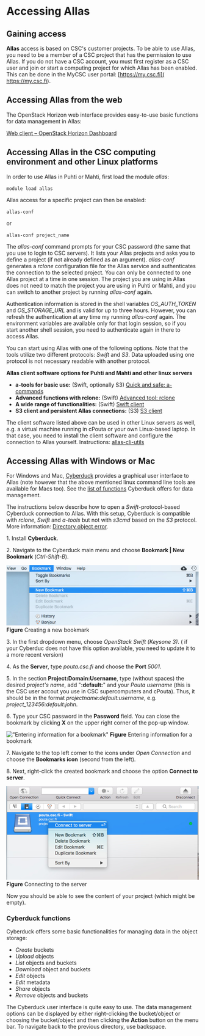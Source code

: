 # Accessing Allas

## Gaining access

**Allas** access is based on CSC's customer projects. To be able to use Allas, you need to be a member of 
a CSC project that has the permission to use Allas. If you do not have a CSC account, you must first register as a CSC user
and join or start a computing project for which Allas has been enabled. This can be done in the
MyCSC user portal: [https://my.csc.fi]( https://my.csc.fi).

## Accessing Allas from the web

The OpenStack Horizon web interface provides easy-to-use basic functions for data management in Allas:

[Web client – OpenStack Horizon Dashboard](./using_allas/web_client.md)

## Accessing Allas in the CSC computing environment and other Linux platforms

In order to use Allas in Puhti or Mahti, first load the module _allas_:
```text
module load allas
```
Allas access for a specific project can then be enabled:
```text
allas-conf
```
or 
```text
allas-conf project_name
```
The _allas-conf_ command prompts for your CSC password (the same that you use to login to CSC servers). It lists your Allas projects and asks you to define a project (if not already defined as an argument). _allas-conf_ generates a _rclone_ configuration file for the Allas service and authenticates the connection to the selected project. You can only be connected to one Allas project at a time in one session. The project you are using in Allas does not need to match the project you are using in Puhti or Mahti, and you can switch to another project by running _allas-conf_ again.

Authentication information is stored in the shell variables *OS_AUTH_TOKEN* and *OS_STORAGE_URL* and is valid for up to three hours. However, you can refresh the authentication at any time my running _allas-conf_ again. The environment variables are available only for that login session, so if you start another shell  session, you need to authenticate again in there to access Allas.

You can start using Allas with one of the following options. Note that the tools utilize two different protocols: _Swift_ and _S3_. Data uploaded using one protocol is not necessary readable with another protocol. 

**Allas client software options for Puhti and Mahti and other linux servers**

* **a-tools for basic use:** (Swift, optionally S3) [Quick and safe: a-commands](./using_allas/a_commands.md)
* **Advanced functions with rclone:** (Swift) [Advanced tool: rclone](./using_allas/rclone.md)
* **A wide range of functionalities:** (Swift) [Swift client](./using_allas/swift_client.md)
* **S3 client and persistent Allas connections:** (S3) [S3 client](./using_allas/s3_client.md#s3cmd-with-supercomputers)

The client software listed above can be used in other Linux servers as well, e.g. a virtual machine running in cPouta or your own Linux-based laptop. In that case, you need to install the client software and configure the connection to Allas yourself. Instructions: [allas-cli-utils](https://github.com/CSCfi/allas-cli-utils)

## Accessing Allas with Windows or Mac

For Windows and Mac, [Cyberduck](https://cyberduck.io/) provides a graphical user interface to Allas (note however that the above mentioned linux command line tools are available for Macs too). See the [list of functions](#cyberduck-functions) Cyberduck offers for data management.

The instructions below describe how to open a _Swift_-protocol-based Cyberduck connection to Allas. With this setup, Cyberduck is compatible with _rclone_, _Swift_ and _a-tools_ but not with _s3cmd_ based on the _S3_ protocol. More information: [Directory object error](using_allas/directory_object_error.md).


1\. Install **Cyberduck**.

2\. Navigate to the Cyberduck main menu and choose **Bookmark | New Bookmark** (_Ctrl-Shift-B_).

!["New bookmark"](../../img/cyberduck_bookmark.jpg)
**Figure** Creating a new bookmark

3\. In the first dropdown menu, choose _OpenStack Swift (Keysone 3)_.
    ( if your Cyberduc does not have this option available, you need to update it to a more recent version)

4\. As the **Server**, type _pouta.csc.fi_ and choose the **Port** _5001_. 

5\. In the section **Project:Domain:Username**, type (without spaces) the desired _project's name_, add "**:default:**" and your _Pouta username_ (this is the CSC user accout you use in CSC supercomputers and cPouta). Thus, it should be in the format _projectname:default:username_, e.g. *project_123456:default:john*.

6\. Type your CSC password in the **Password** field. You can close the bookmark by clicking **X** on the upper right corner of the pop-up window.

!["Entering information for a bookmark"](../../img/cyberduck_bookmark_info.jog)
**Figure** Entering information for a bookmark

7\. Navigate to the top left corner to the icons under _Open Connection_ and choose the **Bookmarks icon** (second from the left).
 
8\. Next, right-click the created bookmark and choose the option **Connect to server**.

!["Connecting to the server"](../../img/cyberduck_connect.jpg)
**Figure** Connecting to the server

Now you should be able to see the content of your project (which might be empty).

### Cyberduck functions

Cyberduck offers some basic functionalities for managing data in the object storage:

 * _Create_ buckets
 * _Upload_ objects
 * _List_ objects and buckets
 * _Download_ object and buckets
 * _Edit_ objects
 * _Edit_ metadata
 * _Share_ objects
 * _Remove_ objects and buckets

The Cyberduck user interface is quite easy to use. The data management options can be displayed by either right-clicking the bucket/object or choosing the bucket/object and then clicking the **Action** button on the menu bar. To navigate back to the previous directory, use backspace.
